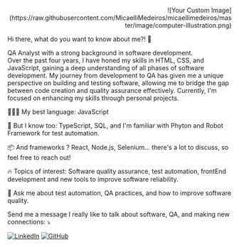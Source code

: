 




 <p align="right">  ![Your Custom Image](https://raw.githubusercontent.com/MicaelliMedeiros/micaellimedeiros/master/image/computer-illustration.png) </p>
                                                                                                              
                                                 
Hi there, what do you want to know about me?! 👋                                                                                                                                                       
                                                          
                                                          
                                                                                                                                                                                                           



QA Analyst with a strong background in software development.   
Over the past four years, I have honed my skills in HTML, CSS, and JavaScript, 
gaining a deep understanding of all phases of software development. 
My journey from development to QA has given me a unique perspective on building and testing software,
allowing me to bridge the gap between code creation and quality assurance effectively. 
Currently, I'm focused on enhancing my skills through personal projects. 


👨🏻‍💻 My best language: JavaScript

🧠 But I know too: TypeScript, SQL, and I'm familiar with Phyton and Robot Framework for test automation.

📦 And frameworks ? React, Node.js, Selenium... there's a lot to discuss, so feel free to reach out!

🔥 Topics of interest: Software quality assurance, test automation, frontEnd development and  new tools to improve software reliability.

💬 Ask me about test automation, QA practices, and how to improve software quality.


Send me a message I really like to talk about software, QA, and making new connections: ⤵️



[![LinkedIn](https://img.shields.io/badge/LinkedIn-0077B5?style=for-the-badge&logo=linkedin&logoColor=white)](https://www.linkedin.com/in/matheuscavalcantevb/)
[![GitHub](https://img.shields.io/badge/GitHub-181717?style=for-the-badge&logo=github&logoColor=white)](https://github.com/JMatheusCavalcante)


